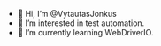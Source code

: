 - 👋 Hi, I’m @VytautasJonkus
- 👀 I’m interested in test automation.
- 🌱 I’m currently learning WebDriverIO.


<!---
VytautasJonkus/VytautasJonkus is a ✨ special ✨ repository because its `README.md` (this file) appears on your GitHub profile.
You can click the Preview link to take a look at your changes.
--->
